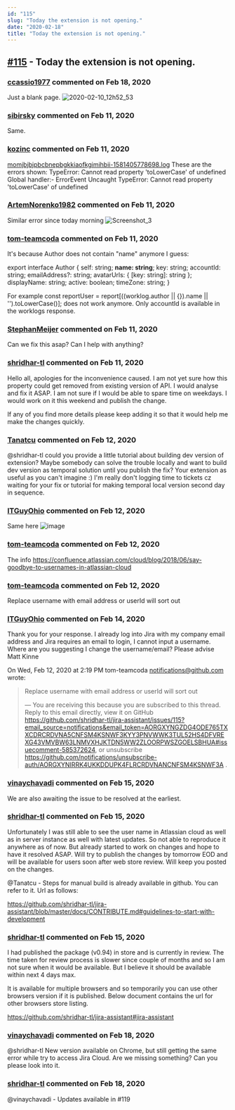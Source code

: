 ```yaml
---
id: "115"
slug: "Today the extension is not opening."
date: "2020-02-18"
title: "Today the extension is not opening."
---
```



## [#115](https://github.com/shridhar-tl/jira-assistant/issues/115) - Today the extension is not opening.

### [ccassio1977](https://github.com/ccassio1977) commented on Feb 18, 2020

Just a blank page.
![2020-02-10_12h52_53](https://user-images.githubusercontent.com/58560551/74152224-bd23aa00-4c05-11ea-93a3-092942a9756c.png)


### [sibirsky](https://github.com/sibirsky) commented on Feb 11, 2020

Same.

### [kozinc](https://github.com/kozinc) commented on Feb 11, 2020

[momjbjbjpbcbnepbgkkiaofkgimihbii-1581405778698.log](https://github.com/shridhar-tl/jira-assistant/files/4184466/momjbjbjpbcbnepbgkkiaofkgimihbii-1581405778698.log)
These are the errors shown:
TypeError: Cannot read property 'toLowerCase' of undefined
Global handler:- ErrorEvent
Uncaught TypeError: Cannot read property 'toLowerCase' of undefined

### [ArtemNorenko1982](https://github.com/ArtemNorenko1982) commented on Feb 11, 2020

Similar error since today morning
![Screenshot_3](https://user-images.githubusercontent.com/36227434/74234369-55d52b00-4cd5-11ea-8581-ca84daf4db08.jpg)


### [tom-teamcoda](https://github.com/tom-teamcoda) commented on Feb 11, 2020

It's because Author does not contain "name" anymore I guess:

export interface Author {
  self: string;
  **name: string**;
  key: string;
  accountId: string;
  emailAddress?: string;
  avatarUrls: { [key: string]: string };
  displayName: string;
  active: boolean;
  timeZone: string;
}

For example const reportUser = report[((worklog.author || {}).name || '').toLowerCase()]; does not work anymore. Only accountId is available in the worklogs response. 

### [StephanMeijer](https://github.com/StephanMeijer) commented on Feb 11, 2020

Can we fix this asap? Can I help with anything?

### [shridhar-tl](https://github.com/shridhar-tl) commented on Feb 11, 2020

Hello all, apologies for the inconvenience caused. I am not yet sure how this property could get removed from existing version of API. I would analyse and fix it ASAP. I am not sure if I would be able to spare time on weekdays. I would work on it this weekend and publish the change.

If any of you find more details please keep adding it so that it would help me make the changes quickly.

### [Tanatcu](https://github.com/Tanatcu) commented on Feb 12, 2020

@shridhar-tl could you provide a little tutorial about building dev version of extension? Maybe somebody can solve the trouble locally and want to build dev version as temporal solution until you publish the fix?
Your extension as useful as you can't imagine :)
I'm really don't logging time to tickets cz waiting for your fix or tutorial for making temporal local version second day in sequence.

### [ITGuyOhio](https://github.com/ITGuyOhio) commented on Feb 12, 2020

Same here
![image](https://user-images.githubusercontent.com/60976097/74347954-e7997280-4d7f-11ea-8ff2-da5df7bd568c.png)


### [tom-teamcoda](https://github.com/tom-teamcoda) commented on Feb 12, 2020

The info https://confluence.atlassian.com/cloud/blog/2018/06/say-goodbye-to-usernames-in-atlassian-cloud

### [tom-teamcoda](https://github.com/tom-teamcoda) commented on Feb 12, 2020

Replace username with email address or userId will sort out 

### [ITGuyOhio](https://github.com/ITGuyOhio) commented on Feb 14, 2020

Thank you for your response.
I already log into Jira with my company email address and Jira requires an
email to login, I cannot input a username. Where are you suggesting I
change the username/email?
Please advise
Matt Kinne

On Wed, Feb 12, 2020 at 2:19 PM tom-teamcoda <notifications@github.com>
wrote:

> Replace username with email address or userId will sort out
>
> —
> You are receiving this because you are subscribed to this thread.
> Reply to this email directly, view it on GitHub
> <https://github.com/shridhar-tl/jira-assistant/issues/115?email_source=notifications&email_token=AORGXYNGZDG4ODE765TXXCDRCRDVNA5CNFSM4KSNWF3KYY3PNVWWK3TUL52HS4DFVREXG43VMVBW63LNMVXHJKTDN5WW2ZLOORPWSZGOELSBHUA#issuecomment-585372624>,
> or unsubscribe
> <https://github.com/notifications/unsubscribe-auth/AORGXYNIRRK4UKKDDUPK4FLRCRDVNANCNFSM4KSNWF3A>
> .
>


### [vinaychavadi](https://github.com/vinaychavadi) commented on Feb 15, 2020

We are also awaiting the issue to be resolved at the earliest.

### [shridhar-tl](https://github.com/shridhar-tl) commented on Feb 15, 2020

Unfortunately I was still able to see the user name in Atlassian cloud as well as in server instance as well with latest updates. So not able to reproduce it anywhere as of now. But already started to work on changes and hope to have it resolved ASAP. Will try to publish the changes by tomorrow EOD and will be available for users soon after web store review. Will keep you posted on the changes.

@Tanatcu - Steps for manual build is already available in github. You can refer to it. Url as follows:

https://github.com/shridhar-tl/jira-assistant/blob/master/docs/CONTRIBUTE.md#guidelines-to-start-with-development 


### [shridhar-tl](https://github.com/shridhar-tl) commented on Feb 15, 2020

I had published the package (v0.94) in store and is currently in review. The time taken for review process is slower since couple of months and so I am not sure when it would be available. But I believe it should be available within next 4 days max.

It is available for multiple browsers and so temporarily you can use other browsers version if it is published. Below document contains the url for other browsers store listing.

https://github.com/shridhar-tl/jira-assistant#jira-assistant

### [vinaychavadi](https://github.com/vinaychavadi) commented on Feb 18, 2020

@shridhar-tl  New version available on Chrome, but still getting the same error while try to access Jira Cloud. Are we missing something? Can you please look into it.

### [shridhar-tl](https://github.com/shridhar-tl) commented on Feb 18, 2020

@vinaychavadi - Updates available in #119 
